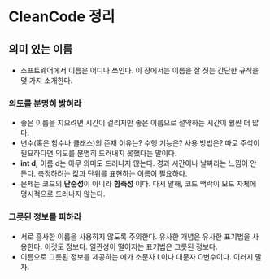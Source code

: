 # CleanCode 정리

## 의미 있는 이름
- 소프트웨어에서 이름은 어디나 쓰인다. 이 장에서는 이름을 잘 짓는 간단한 규칙을 몇 가지 소개한다.

### 의도를 분명히 밝혀라
- 좋은 이름을 지으려면 시간이 걸리지만 좋은 이름으로 절약하는 시간이 훨씬 더 많다.
- 변수(혹은 함수나 클래스)의 존재 이유는? 수행 기능은? 사용 방법은? 따로 주석이 필요하다면 의도를 분명히 드러내지 못했다는 말이다.
- **int d;** 이름 d는 아무 의미도 드러나지 않는다. 경과 시간이나 날짜라는 느낌이 안 든다. 측정하려는 값과 단위를 표현하는 이름이 필요하다.
- 문제는 코드의 **단순성**이 아니라 **함축성** 이다. 다시 말해, 코드 맥락이 모드 자체에 명시적으로 드러나지 않는다.

### 그릇된 정보를 피하라
- 서로 흡사한 이름을 사용하지 않도록 주의한다. 유사한 개념은 유사한 표기법을 사용한다. 이것도 정보다. 일관성이 떨어지는 표기법은 그릇된 정보다.
- 이름으로 그릇된 정보를 제공하는 에가 소문자 L이나 대문자 O변수이다. 이러지 말자.
